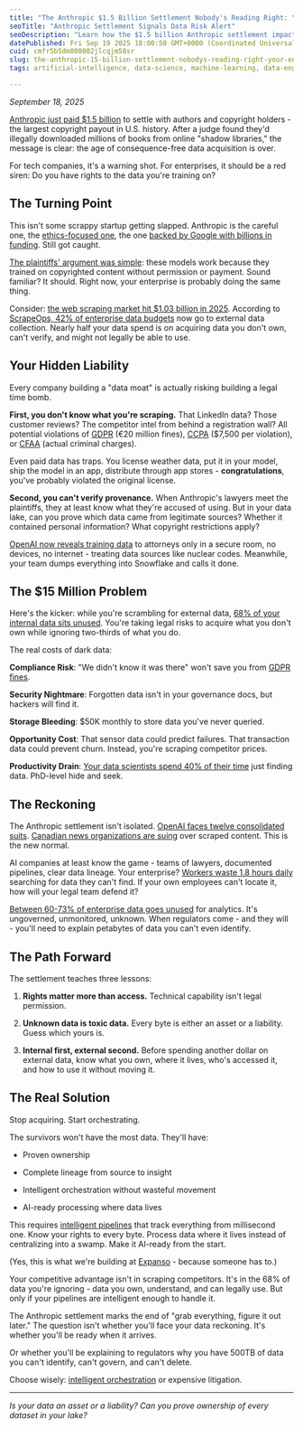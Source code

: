 ```yaml
---
title: "The Anthropic $1.5 Billion Settlement Nobody's Reading Right: Your Enterprise Data is a Ticking Time Bomb"
seoTitle: "Anthropic Settlement Signals Data Risk Alert"
seoDescription: "Learn how the $1.5 billion Anthropic settlement impacts enterprise data practices and warns of legal risks in unauthorized data acquisition"
datePublished: Fri Sep 19 2025 18:00:50 GMT+0000 (Coordinated Universal Time)
cuid: cmfr5b5dm000002jlcqjm58sr
slug: the-anthropic-15-billion-settlement-nobodys-reading-right-your-enterprise-data-is-a-ticking-time-bomb
tags: artificial-intelligence, data-science, machine-learning, data-engineering, data-pipelines, data-governance

---
```


*September 18, 2025*

[Anthropic just paid $1.5 billion](https://www.crescendo.ai/news/latest-ai-news-and-updates) to settle with authors and copyright holders - the largest copyright payout in U.S. history. After a judge found they'd illegally downloaded millions of books from online "shadow libraries," the message is clear: the age of consequence-free data acquisition is over.

For tech companies, it's a warning shot. For enterprises, it should be a red siren: Do you have rights to the data you're training on?

## The Turning Point

This isn't some scrappy startup getting slapped. Anthropic is the careful one, the [ethics-focused one](https://www.anthropic.com/news/core-views-on-ai-safety), the one [backed by Google with billions in funding](https://www.bloomberg.com/news/articles/2024-02-23/anthropic-in-talks-to-raise-750-million-at-18-billion-valuation). Still got caught.

[The plaintiffs' argument was simple](https://www.jurist.org/news/2025/01/news-organizations-sue-openai-over-copyright-infringement-claims/): these models work because they trained on copyrighted content without permission or payment. Sound familiar? It should. Right now, your enterprise is probably doing the same thing.

Consider: [the web scraping market hit $1.03 billion in 2025](https://www.mordorintelligence.com/industry-reports/web-scraping-market). According to [ScrapeOps, 42% of enterprise data budgets](https://scrapeops.io/web-scraping-playbook/web-scraping-market-report-2025/) now go to external data collection. Nearly half your data spend is on acquiring data you don't own, can't verify, and might not legally be able to use.

## Your Hidden Liability

Every company building a "data moat" is actually risking building a legal time bomb.

**First, you don't know what you're scraping.** That LinkedIn data? Those customer reviews? The competitor intel from behind a registration wall? All potential violations of [GDPR](https://gdpr.eu/fines/) (€20 million fines), [CCPA](https://oag.ca.gov/privacy/ccpa) ($7,500 per violation), or [CFAA](https://www.justice.gov/criminal-ccips/computer-fraud-and-abuse-act) (actual criminal charges).

Even paid data has traps. You license weather data, put it in your model, ship the model in an app, distribute through app stores - **congratulations**, you've probably violated the original license.

**Second, you can't verify provenance.** When Anthropic's lawyers meet the plaintiffs, they at least know what they're accused of using. But in your data lake, can you prove which data came from legitimate sources? Whether it contained personal information? What copyright restrictions apply?

[OpenAI now reveals training data](https://www.theregister.com/2024/09/26/openai_training_data_author_copyright_case/) to attorneys only in a secure room, no devices, no internet - treating data sources like nuclear codes. Meanwhile, your team dumps everything into Snowflake and calls it done.

## The $15 Million Problem

Here's the kicker: while you're scrambling for external data, [68% of your internal data sits unused](https://www.secoda.co/learn/unleashing-the-power-of-data-study-shows-2-3-of-company-data-goes-unused). You're taking legal risks to acquire what you don't own while ignoring two-thirds of what you do.

The real costs of dark data:

**Compliance Risk**: "We didn't know it was there" won't save you from [GDPR fines](https://www.privacy-regulation.eu/en/article-58-powers-GDPR.htm).

**Security Nightmare**: Forgotten data isn't in your governance docs, but hackers will find it.

**Storage Bleeding**: $50K monthly to store data you've never queried.

**Opportunity Cost**: That sensor data could predict failures. That transaction data could prevent churn. Instead, you're scraping competitor prices.

**Productivity Drain**: [Your data scientists spend 40% of their time](https://hbr.org/2020/07/are-your-data-scientists-spending-too-much-time-on-data-prep) just finding data. PhD-level hide and seek.

## The Reckoning

The Anthropic settlement isn't isolated. [OpenAI faces twelve consolidated suits](https://www.mckoolsmith.com/newsroom-ailitigation-26). [Canadian news organizations are suing](https://www.theglobeandmail.com/business/article-openai-copyright-lawsuit-should-be-heard-in-the-us-instead-of-ontario/) over scraped content. This is the new normal.

AI companies at least know the game - teams of lawyers, documented pipelines, clear data lineage. Your enterprise? [Workers waste 1.8 hours daily](https://marketlogicsoftware.com/blog/wasted-info-why-so-much-enterprise-data-goes-unused/) searching for data they can't find. If your own employees can't locate it, how will your legal team defend it?

[Between 60-73% of enterprise data goes unused](https://hyperight.com/untapped-business-value-why-significant-portion-of-data-remains-unused/) for analytics. It's ungoverned, unmonitored, unknown. When regulators come - and they will - you'll need to explain petabytes of data you can't even identify.

## The Path Forward

The settlement teaches three lessons:

1. **Rights matter more than access.** Technical capability isn't legal permission.
    
2. **Unknown data is toxic data.** Every byte is either an asset or a liability. Guess which yours is.
    
3. **Internal first, external second.** Before spending another dollar on external data, know what you own, where it lives, who's accessed it, and how to use it without moving it.
    

## The Real Solution

Stop acquiring. Start orchestrating.

The survivors won't have the most data. They'll have:

* Proven ownership
    
* Complete lineage from source to insight
    
* Intelligent orchestration without wasteful movement
    
* AI-ready processing where data lives
    

This requires [intelligent pipelines](https://expanso.io/) that track everything from millisecond one. Know your rights to every byte. Process data where it lives instead of centralizing into a swamp. Make it AI-ready from the start.

(Yes, this is what we're building at [Expanso](https://expanso.io/platform) - because someone has to.)

Your competitive advantage isn't in scraping competitors. It's in the 68% of data you're ignoring - data you own, understand, and can legally use. But only if your pipelines are intelligent enough to handle it.

The Anthropic settlement marks the end of "grab everything, figure it out later." The question isn't whether you'll face your data reckoning. It's whether you'll be ready when it arrives.

Or whether you'll be explaining to regulators why you have 500TB of data you can't identify, can't govern, and can't delete.

Choose wisely: [intelligent orchestration](https://expanso.io/) or expensive litigation.

---

*Is your data an asset or a liability? Can you prove ownership of every dataset in your lake?*